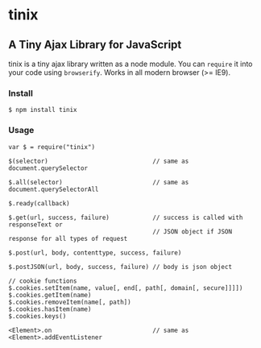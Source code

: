 # tinix

## A Tiny Ajax Library for JavaScript

tinix is a tiny ajax library written as a node module. You can `require` it into your code using `browserify`. Works in all modern browser (>= IE9).

### Install
    $ npm install tinix

### Usage
    var $ = require("tinix")
        
    $(selector)                             // same as document.querySelector
    
    $.all(selector)                         // same as document.querySelectorAll
    
    $.ready(callback)
    
    $.get(url, success, failure)            // success is called with responseText or
                                            // JSON object if JSON response for all types of request
    
    $.post(url, body, contenttype, success, failure)
    
    $.postJSON(url, body, success, failure) // body is json object
    
    // cookie functions
    $.cookies.setItem(name, value[, end[, path[, domain[, secure]]]])
    $.cookies.getItem(name)
    $.cookies.removeItem(name[, path])
    $.cookies.hasItem(name)
    $.cookies.keys() 
    
    <Element>.on                            // same as <Element>.addEventListener 
